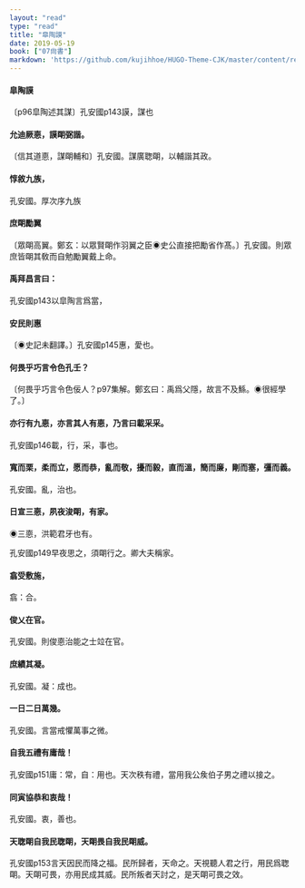 ```yaml
---
layout: "read"
type: "read"
title: "皐陶謨"
date: 2019-05-19
book: ["07尙書"]
markdown: 'https://github.com/kujihhoe/HUGO-Theme-CJK/master/content/read/07-尙書/004-皐陶謨.md'
---
```


#### 皐陶謨

〔p96皐陶述其謀〕孔安國p143謨，謀也

#### 允迪厥𢛳，謨朙弼諧。

〔信其道𢛳，謀朙輔和〕孔安國。謀廣聦朙，以輔諧其政。

#### 惇敘九族，

孔安國。厚次序九族

#### 庶朙勵翼

〔眾朙高翼。鄭玄：以眾賢朙作羽翼之臣◉史公直接把勵省作髙。〕孔安國。則眾庶皆朙其敎而自勉勵翼戴上命。

#### 禹拜昌言曰：

孔安國p143以皐陶言爲當，

#### 安民則惠

〔◉史記未翻譯。〕孔安國p145惠，愛也。

#### 何畏乎巧言令色孔壬？

〔何畏乎巧言令色佞人？p97集解。鄭玄曰：禹爲父隱，故言不及鯀。◉很經學了。〕

#### 亦行有九𢛳，亦言其人有𢛳，乃言曰載采采。

孔安國p146載，行，采，事也。

#### 寬而栗，柔而立，愿而恭，亂而敬，擾而毅，直而溫，簡而廉，剛而塞，彊而義。

孔安國。亂，治也。

#### 日宣三𢛳，夙夜浚朙，有家。

◉三𢛳，洪範君牙也有。

孔安國p149早夜思之，須朙行之。卿大夫稱家。

#### 翕受敷施，

翕：合。

#### 俊乂在官。

孔安國。則俊𢛳治能之士竝在官。

#### 庶績其凝。

孔安國。凝：成也。

#### 一日二日萬幾。

孔安國。言當戒懼萬事之微。

#### 自我五禮有庸哉！

孔安國p151庸：常，自：用也。天次秩有禮，當用我公矦伯子男之禮以接之。

#### 同寅協恭和衷哉！

孔安國。衷，善也。

#### 天聦朙自我民聦朙，天朙畏自我民朙威。

孔安國p153言天因民而降之福。民所歸者，天命之。天視聽人君之行，用民爲聦朙。天朙可畏，亦用民成其威。民所叛者天討之，是天朙可畏之效。

